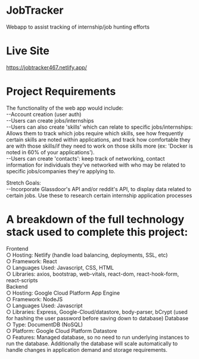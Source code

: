 # JobTracker
Webapp to assist tracking of internship/job hunting efforts

# Live Site
https://jobtracker467.netlify.app/

# Project Requirements
The functionality of the web app would include:  
--Account creation (user auth)  
--Users can create jobs/internships  
--Users can also create 'skills' which can relate to specific jobs/internships: Allows them to track which jobs require which skills, see how frequently certain skills are noted within applications, and track how comfortable they are with those skills/if they need to work on those skills more (ex: 'Docker is noted in 60% of your applications').  
--Users can create 'contacts': keep track of networking, contact information for individuals they've networked with who may be related to specific jobs/companies they're applying to.    

Stretch Goals:  
--Incorporate Glassdoor's API and/or reddit's API, to display data related to certain jobs. Use these to research certain internship application processes

# A breakdown of the full technology stack used to complete this project:
Frontend  
○ Hosting: Netlify (handle load balancing, deployments, SSL, etc)  
○ Framework: React  
○ Languages Used: Javascript, CSS, HTML  
○ Libraries: axios, bootstrap, web-vitals, react-dom, react-hook-form, react-scripts  
Backend  
○ Hosting: Google Cloud Platform App Engine  
○ Framework: NodeJS  
○ Languages Used: Javascript  
○ Libraries: Express, Google-Cloud/datastore, body-parser, bCrypt (used for
hashing the user password before saving down to database)
Database  
○ Type: DocumentDB (NoSQL)  
○ Platform: Google Cloud Platform Datastore  
○ Features: Managed database, so no need to run underlying instances to run the
database. Additionally the database will scale automatically to handle changes in
application demand and storage requirements.  
